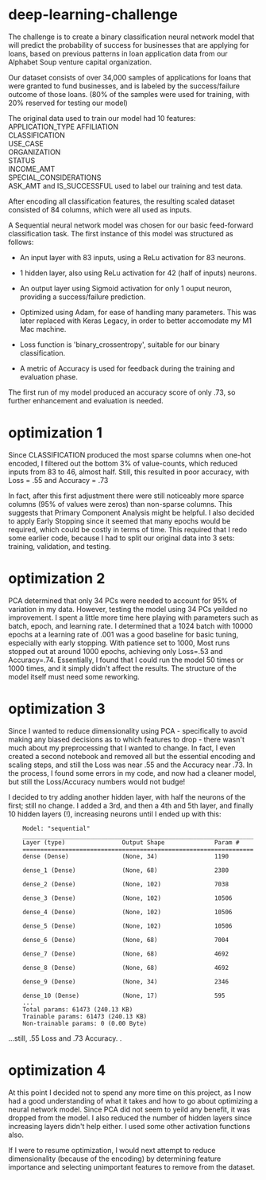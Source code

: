 # deep-learning-challenge

The challenge is to create a binary classification neural network model that will predict the probability  of success for businesses that are applying for loans, based on previous patterns in loan application data from our Alphabet Soup venture capital organization. 

Our dataset consists of over 34,000 samples of applications for loans that were granted to fund businesses, and is labeled by the success/failure outcome of those loans. (80% of the samples were used for training, with 20% reserved for testing our model)

The original data used to train our model had 10 features:
    APPLICATION_TYPE
    AFFILIATION   
    CLASSIFICATION      
    USE_CASE               
    ORGANIZATION     
    STATUS         
    INCOME_AMT      
    SPECIAL_CONSIDERATIONS   
    ASK_AMT 
    and 
    IS_SUCCESSFUL used to label our training and test data.    

After encoding all classification features, the resulting scaled dataset consisted of 84 columns, which were all used as inputs. 

A Sequential neural network model was chosen for our basic feed-forward classification task. The first instance of this model was structured as follows:

- An input layer with 83 inputs, using a ReLu activation for 83 neurons. 
- 1 hidden layer, also using ReLu activation for 42 (half of inputs) neurons. 
- An output layer using Sigmoid activation for only 1 ouput neuron, providing a success/failure prediction.

- Optimized using Adam, for ease of handling many parameters. This was later replaced with Keras Legacy, in order to better accomodate my M1 Mac machine. 
- Loss function is 'binary_crossentropy', suitable for our binary classification. 
- A metric of Accuracy is used for feedback during the training and evaluation phase. 


The first run of my model produced an accuracy score of only .73, so further enhancement and evaluation is needed. 

# optimization 1
Since CLASSIFICATION produced the most sparse columns when one-hot encoded, I filtered out the bottom 3% of value-counts, which reduced inputs from 83 to 46, almost half. Still, this resulted in poor accuracy, with Loss = .55 and Accuracy = .73

In fact, after this first adjustment there were still noticeably more sparce columns (95% of values were zeros) than non-sparse columns. This suggests that Primary Component Analysis might be helpful. I also decided to apply Early Stopping since it seemed that many epochs would be required, which could be costly in terms of time. This required that I redo some earlier code, because I had to split our original data into 3 sets: training, validation, and testing. 

# optimization 2
PCA determined that only 34 PCs were needed to account for 95% of variation in my data. However, testing the model using 34 PCs yeilded no improvement. I spent a little more time here playing with parameters such as batch, epoch, and learning rate. I determined that a 1024 batch with 10000 epochs at a learning rate of .001 was a good baseline for basic tuning, especially with early stopping. With patience set to 1000, Most runs stopped out at around 1000 epochs, achieving only Loss=.53 and Accuracy=.74. Essentially, I found that I could run the model 50 times or 1000 times, and it simply didn't affect the results. The structure of the model itself must need some reworking. 

# optimization 3
Since I wanted to reduce dimensionality using PCA - specifically to avoid making any biased decisions as to which features to drop - there wasn't much about my preprocessing that I wanted to change. In fact, I even created a second notebook and removed all but the essential encoding and scaling steps, and still the Loss was near .55 and the Accuracy near .73. In the process, I found some errors in my code, and now had a cleaner model, but still the Loss/Accuracy numbers would not budge!

I decided to try adding another hidden layer, with half the neurons of the first; still no change. I added a 3rd, and then a 4th and 5th layer, and finally 10 hidden layers (!), increasing neurons until I ended up with this:

        Model: "sequential"
        _________________________________________________________________
        Layer (type)                Output Shape              Param #   
        =================================================================
        dense (Dense)               (None, 34)                1190      
                                                                        
        dense_1 (Dense)             (None, 68)                2380      
                                                                        
        dense_2 (Dense)             (None, 102)               7038      
                                                                        
        dense_3 (Dense)             (None, 102)               10506     
                                                                        
        dense_4 (Dense)             (None, 102)               10506     
                                                                        
        dense_5 (Dense)             (None, 102)               10506     
                                                                        
        dense_6 (Dense)             (None, 68)                7004      
                                                                        
        dense_7 (Dense)             (None, 68)                4692      
                                                                        
        dense_8 (Dense)             (None, 68)                4692      
                                                                        
        dense_9 (Dense)             (None, 34)                2346      
                                                                        
        dense_10 (Dense)            (None, 17)                595       
        ...
        Total params: 61473 (240.13 KB)
        Trainable params: 61473 (240.13 KB)
        Non-trainable params: 0 (0.00 Byte)


...still, .55 Loss and .73 Accuracy. . 

# optimization 4
At this point I decided not to spend any more time on this project, as I now had a good understanding of what it takes and how to go about optimizing a neural network model. Since PCA did not seem to yeild any benefit, it was dropped from the model. I also reduced the number of hidden layers since increasing layers didn't help either. I used some other activation functions also. 

If I were to resume optimization, I would next attempt to reduce dimensionality (because of the encoding) by determining feature importance and selecting unimportant features to remove from the dataset.














